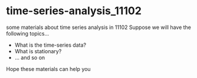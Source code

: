 # time-series-analysis_11102
some materials about time series analysis in 11102
Suppose we will have the following topics...
- What is the time-series data?
- What is stationary?
- ... and so on


Hope these materials can help you
